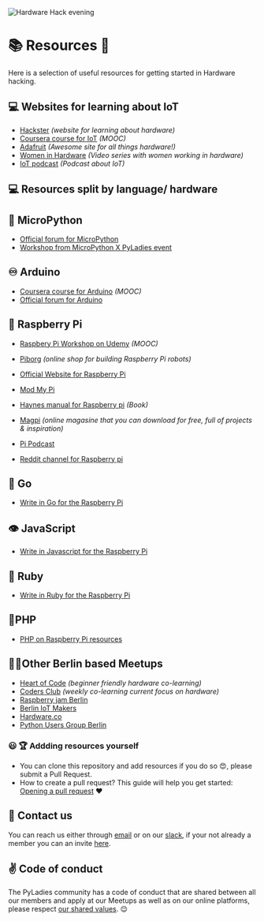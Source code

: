 
![Hardware Hack evening](https://github.com/PyLadiesBerlin/resources/blob/master/workshops/22_Hardware_hack_evening/hardware-hackevening.png)

# 📚 Resources 🤖

Here is a selection of useful resources for getting started in Hardware hacking.

## :computer: Websites for learning about IoT
- [Hackster](https://www.hackster.io/) *(website for learning about hardware)*
- [Coursera course for IoT](https://www.coursera.org/specializations/iot) *(MOOC)*
- [Adafruit](https://www.adafruit.com/) *(Awesome site for all things hardware!)*
- [Women in Hardware](https://www.youtube.com/watch?v=Idv8r_f8x_k) *(Video series with women working in hardware)*
- [IoT podcast](https://iotpodcast.com/) *(Podcast about IoT)*

## :computer: Resources split by language/ hardware
## 🐍 MicroPython
- [Official forum for MicroPython](https://forum.micropython.org/viewtopic.php?t=76)
- [Workshop from MicroPython X PyLadies event](https://github.com/tine3700/micropython/tree/master/docs/pyboard/tutorial)

## ♾️ Arduino
- [Coursera course for Arduino](https://www.coursera.org/learn/arduino) *(MOOC)*
- [Official forum for Arduino](http://forum.arduino.cc/)

## 🍓 Raspberry Pi
- [Raspbery Pi Workshop on Udemy](https://www.udemy.com/raspberry-pi-workshop-become-a-coder-maker-inventor/) *(MOOC)*
- [Piborg](https://www.piborg.org/) *(online shop for building Raspberry Pi robots)*

- [Official Website for Raspberry Pi](https://www.raspberrypi.org/resources/learn/)
- [Mod My Pi](https://www.modmypi.com/)
- [Haynes manual for Raspberry pi](https://www.amazon.com/dp/0857332953) *(Book)*
- [Magpi](https://www.raspberrypi.org/magpi/) *(online magasine that you can download for free, full of projects & inspiration)*
- [Pi Podcast](https://thepipodcast.com/)
- [Reddit channel for Raspberry pi](https://www.reddit.com/r/raspberry_pi/)

## 🐹 Go
- [Write in Go for the Raspberry Pi](https://gobot.io/documentation/getting-started/)

## 👁️ JavaScript
- [Write in Javascript for the Raspberry Pi](https://cylonjs.com/)

## 💎 Ruby
- [Write in Ruby for the Raspberry Pi](http://artoo.io/)

 ## 🐘PHP
- [PHP on Raspberry Pi resources](https://github.com/PiPHP/Resources)

 
## 👩‍💻Other Berlin based Meetups
- [Heart of Code](http://heartofcode.org/) *(beginner friendly hardware co-learning)*
- [Coders Club](https://www.facebook.com/groups/1968788209862149/?multi_permalinks=2151482021592766&notif_id=1535578255867282&notif_t=group_activity) *(weekly co-learning current focus on hardware)*
- [Raspberry jam Berlin](http://raspberryjamberlin.de/)
- [Berlin IoT Makers](https://www.meetup.com/Berlin-IoT-Makers-Workshop/)
- [Hardware.co](https://www.meetup.com/hardwaredotco/)
- [Python Users Group Berlin](https://www.meetup.com/Python-Users-Berlin-PUB/)


### :smiley: :trophy: Addding resources yourself
- You can clone this repository and add resources if you do so :heart_eyes:, please submit a Pull
Request.
- How to create a pull request? This guide will help you get started: [Opening a pull request](https://opensource.guide/how-to-contribute/#opening-a-pull-request) :heart:


## :satellite: Contact us
You can reach us either through [email](berlinpyladies@gmail.com) or on our [slack](https://pyladies-berlin.slack.com), if your not already a member you can an invite [here](https://pyladies-berlin.herokuapp.com/).




## :v: Code of conduct

The PyLadies community has a code of conduct that are shared between all our members and apply at our Meetups as well as on our online platforms, please respect [our shared values](http://www.pyladies.com/CodeOfConduct/). :relieved:

